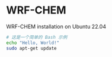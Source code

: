 # WRF-CHEM
WRF-CHEM installation on Ubuntu 22.04
```bash
# 这是一个简单的 Bash 示例
echo "Hello, World!"
sudo apt-get update
```
